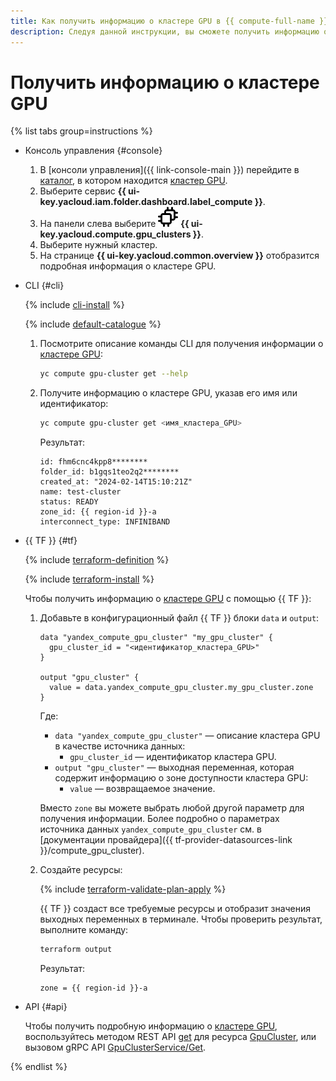```yaml
---
title: Как получить информацию о кластере GPU в {{ compute-full-name }}
description: Следуя данной инструкции, вы сможете получить информацию о кластере GPU.
---
```


# Получить информацию о кластере GPU


{% list tabs group=instructions %}

- Консоль управления {#console}

  1. В [консоли управления]({{ link-console-main }}) перейдите в [каталог](../../../resource-manager/concepts/resources-hierarchy.md#folder), в котором находится [кластер GPU](../../concepts/gpus.md#gpu-clusters).
  1. Выберите сервис **{{ ui-key.yacloud.iam.folder.dashboard.label_compute }}**.
  1. На панели слева выберите ![image](../../../_assets/console-icons/cpus.svg) **{{ ui-key.yacloud.compute.gpu_clusters }}**.
  1. Выберите нужный кластер.
  1. На странице **{{ ui-key.yacloud.common.overview }}** отобразится подробная информация о кластере GPU.

- CLI {#cli}

  {% include [cli-install](../../../_includes/cli-install.md) %}

  {% include [default-catalogue](../../../_includes/default-catalogue.md) %}

  1. Посмотрите описание команды CLI для получения информации о [кластере GPU](../../concepts/gpus.md#gpu-clusters):

      ```bash
      yc compute gpu-cluster get --help
      ```

  1. Получите информацию о кластере GPU, указав его имя или идентификатор:

      ```bash
      yc compute gpu-cluster get <имя_кластера_GPU>
      ```

      Результат:

      ```text
      id: fhm6cnc4kpp8********
      folder_id: b1gqs1teo2q2********
      created_at: "2024-02-14T15:10:21Z"
      name: test-cluster
      status: READY
      zone_id: {{ region-id }}-a
      interconnect_type: INFINIBAND
      ```

- {{ TF }} {#tf}

  {% include [terraform-definition](../../../_tutorials/_tutorials_includes/terraform-definition.md) %}

  {% include [terraform-install](../../../_includes/terraform-install.md) %}

  Чтобы получить информацию о [кластере GPU](../../concepts/gpus.md#gpu-clusters) с помощью {{ TF }}:

  1. Добавьте в конфигурационный файл {{ TF }} блоки `data` и `output`:

      ```hcl
      data "yandex_compute_gpu_cluster" "my_gpu_cluster" {
        gpu_cluster_id = "<идентификатор_кластера_GPU>"
      }

      output "gpu_cluster" {
        value = data.yandex_compute_gpu_cluster.my_gpu_cluster.zone
      }
      ```

      Где:

      * `data "yandex_compute_gpu_cluster"` — описание кластера GPU в качестве источника данных:
        * `gpu_cluster_id` — идентификатор кластера GPU.
      * `output "gpu_cluster"` — выходная переменная, которая содержит информацию о зоне доступности кластера GPU:
        * `value` — возвращаемое значение.

     Вместо `zone` вы можете выбрать любой другой параметр для получения информации. Более подробно о параметрах источника данных `yandex_compute_gpu_cluster` см. в [документации провайдера]({{ tf-provider-datasources-link }}/compute_gpu_cluster).

  1. Создайте ресурсы:

      {% include [terraform-validate-plan-apply](../../../_tutorials/_tutorials_includes/terraform-validate-plan-apply.md) %}

      {{ TF }} создаст все требуемые ресурсы и отобразит значения выходных переменных в терминале. Чтобы проверить результат, выполните команду:

      ```bash
      terraform output
      ```

      Результат:

      ```text
      zone = {{ region-id }}-a
      ```

- API {#api}

  Чтобы получить подробную информацию о [кластере GPU](../../concepts/gpus.md#gpu-clusters), воспользуйтесь методом REST API [get](../../api-ref/GpuCluster/get.md) для ресурса [GpuCluster](../../api-ref/GpuCluster/index.md), или вызовом gRPC API [GpuClusterService/Get](../../api-ref/grpc/GpuCluster/get.md).

{% endlist %}

